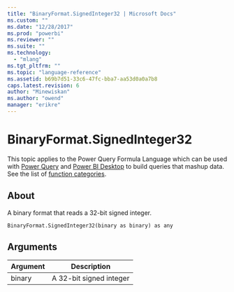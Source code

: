 ```yaml
---
title: "BinaryFormat.SignedInteger32 | Microsoft Docs"
ms.custom: ""
ms.date: "12/28/2017"
ms.prod: "powerbi"
ms.reviewer: ""
ms.suite: ""
ms.technology: 
  - "mlang"
ms.tgt_pltfrm: ""
ms.topic: "language-reference"
ms.assetid: b69b7d51-33c6-47fc-bba7-aa53d0a0a7b8
caps.latest.revision: 6
author: "Minewiskan"
ms.author: "owend"
manager: "erikre"
---
```

# BinaryFormat.SignedInteger32
This topic applies to the Power Query Formula Language which can be used with [Power Query](https://support.office.com/article/Introduction-to-Microsoft-Power-Query-for-Excel-6E92E2F4-2079-4E1F-BAD5-89F6269CD605) and [Power BI Desktop](http://go.microsoft.com/fwlink/p/?LinkId=618607) to build queries that mashup data. See the list of [function categories](https://msdn.microsoft.com/en-us/library/mt211003.aspx).  
  
## About  
A binary format that reads a 32-bit signed integer.  
  
```  
BinaryFormat.SignedInteger32(binary as binary) as any  
```  
  
## Arguments  
  
|Argument|Description|  
|------------|---------------|  
|binary|A 32-bit signed integer|  
  
